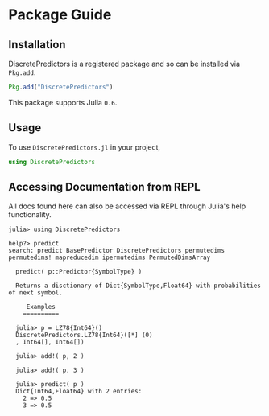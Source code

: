 # Package Guide

## Installation
DiscretePredictors is a registered package and so can be installed via `Pkg.add`.

```julia
Pkg.add("DiscretePredictors")
```

This package supports Julia `0.6`.

## Usage
To use ```DiscretePredictors.jl``` in your project, 

```julia
using DiscretePredictors
```

## Accessing Documentation from REPL
All docs found here can also be accessed via REPL through Julia's help functionality.
```juli-repl
julia> using DiscretePredictors

help?> predict
search: predict BasePredictor DiscretePredictors permutedims permutedims! mapreducedim ipermutedims PermutedDimsArray

  predict( p::Predictor{SymbolType} )

  Returns a disctionary of Dict{SymbolType,Float64} with probabilities of next symbol.

     Examples
    ==========

  julia> p = LZ78{Int64}()
  DiscretePredictors.LZ78{Int64}([*] (0)
  , Int64[], Int64[])
  
  julia> add!( p, 2 )
  
  julia> add!( p, 3 )
  
  julia> predict( p )
  Dict{Int64,Float64} with 2 entries:
    2 => 0.5
    3 => 0.5
```